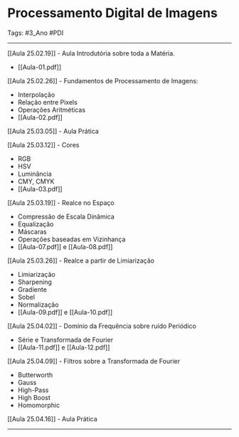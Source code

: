 # Processamento Digital de Imagens

Tags: #3_Ano #PDI 

---

[[Aula 25.02.19]] - Aula Introdutória sobre toda a Matéria.
- [[Aula-01.pdf]]

[[Aula 25.02.26]] - Fundamentos de Processamento de Imagens:
- Interpolação
- Relação entre Pixels
- Operações Aritméticas
- [[Aula-02.pdf]]

[[Aula 25.03.05]] - Aula Prática

[[Aula 25.03.12]] - Cores
- RGB
- HSV
- Luminância
- CMY, CMYK
- [[Aula-03.pdf]]

[[Aula 25.03.19]] - Realce no Espaço
- Compressâo de Escala Dinâmica
- Equalização
- Máscaras
- Operações baseadas em Vizinhança
- [[Aula-07.pdf]] e [[Aula-08.pdf]]

[[Aula 25.03.26]] - Realce a partir de Limiarização
- Limiarização
- Sharpening
- Gradiente
- Sobel
- Normalização
- [[Aula-09.pdf]] e [[Aula-10.pdf]]

[[Aula 25.04.02]] - Domínio da Frequência sobre ruído Periódico
- Série e Transformada de Fourier
- [[Aula-11.pdf]] e [[Aula-12.pdf]]

[[Aula 25.04.09]] - Filtros sobre a Transformada de Fourier
- Butterworth
- Gauss
- High-Pass
- High Boost
- Homomorphic

[[Aula 25.04.16]] - Aula Prática

---
